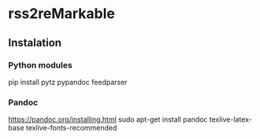 # rss2reMarkable
## Instalation
### Python modules
pip install pytz pypandoc feedparser

### Pandoc
https://pandoc.org/installing.html
sudo apt-get install pandoc texlive-latex-base texlive-fonts-recommended
